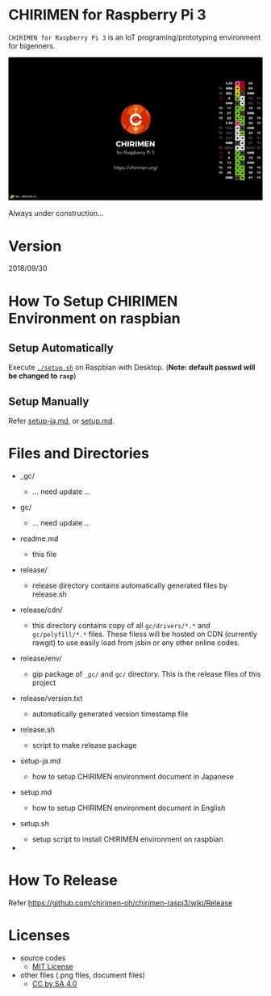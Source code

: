 # CHIRIMEN for Raspberry Pi 3

`CHIRIMEN for Raspberry Pi 3` is an IoT programing/prototyping environment for bigenners.

![wallpaper](_gc/wallpaper/wallpaper-720P.png)

Always under construction...

# Version

2018/09/30

# How To Setup CHIRIMEN Environment on raspbian
## Setup Automatically
Execute [`./setup.sh`](setup.sh) on Raspbian with Desktop. (**Note: default passwd will be changed to `rasp`**)

## Setup Manually
Refer [setup-ja.md](setup-ja.md), or [setup.md](setup.md).

# Files and Directories

- _gc/
  - ... need update ...
- gc/
  - ... need update ...
- readme.md
  - this file
- release/
  - release directory contains automatically generated files by release.sh
- release/cdn/
  - this directory contains copy of all `gc/drivers/*.*` and `gc/polyfill/*.*` files. These filess will be hosted on CDN (currently rawgit) to use easily load from jsbin or any other online codes.
- release/env/
  - gip package of `_gc/` and `gc/` directory. This is the release files of this project
- release/version.txt
  - automatically generated version timestamp file
- release.sh
  - script to make release package
- setup-ja.md
  - how to setup CHIRIMEN environment document in Japanese
- setup.md
  - how to setup CHIRIMEN environment document in English
- setup.sh
  - setup script to install CHIRIMEN environment on raspbian

-

# How To Release
Refer https://github.com/chirimen-oh/chirimen-raspi3/wiki/Release

# Licenses

- source codes
  - [MIT License](https://opensource.org/licenses/mit-license.php)
- other files (.png files, document files)
  - [CC by SA 4.0](https://creativecommons.org/licenses/by-sa/4.0/)
